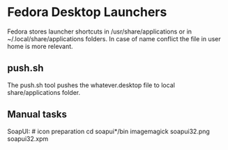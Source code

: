 Fedora Desktop Launchers
========================

Fedora stores launcher shortcuts in /usr/share/applications or in ~/.local/share/applications folders. In case of name conflict the file in user home is more relevant.

push.sh
-------
The push.sh tool pushes the whatever.desktop file to local share/applications folder.

Manual tasks
------------
SoapUI:
    # icon preparation
    cd soapui*/bin
    imagemagick soapui32.png soapui32.xpm

